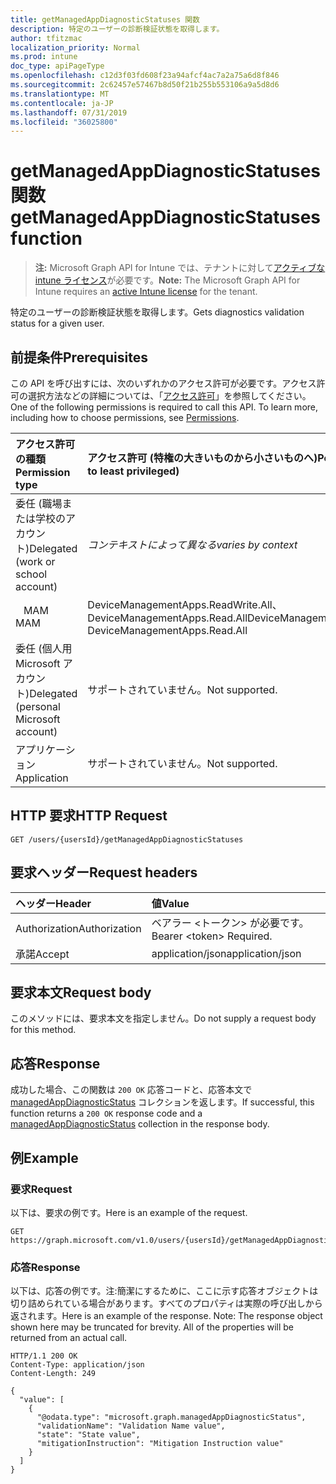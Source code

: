 ```yaml
---
title: getManagedAppDiagnosticStatuses 関数
description: 特定のユーザーの診断検証状態を取得します。
author: tfitzmac
localization_priority: Normal
ms.prod: intune
doc_type: apiPageType
ms.openlocfilehash: c12d3f03fd608f23a94afcf4ac7a2a75a6d8f846
ms.sourcegitcommit: 2c62457e57467b8d50f21b255b553106a9a5d8d6
ms.translationtype: MT
ms.contentlocale: ja-JP
ms.lasthandoff: 07/31/2019
ms.locfileid: "36025800"
---
```

# <a name="getmanagedappdiagnosticstatuses-function"></a><span data-ttu-id="dc3ca-103">getManagedAppDiagnosticStatuses 関数</span><span class="sxs-lookup"><span data-stu-id="dc3ca-103">getManagedAppDiagnosticStatuses function</span></span>

> <span data-ttu-id="dc3ca-104">**注:** Microsoft Graph API for Intune では、テナントに対して[アクティブな intune ライセンス](https://go.microsoft.com/fwlink/?linkid=839381)が必要です。</span><span class="sxs-lookup"><span data-stu-id="dc3ca-104">**Note:** The Microsoft Graph API for Intune requires an [active Intune license](https://go.microsoft.com/fwlink/?linkid=839381) for the tenant.</span></span>

<span data-ttu-id="dc3ca-105">特定のユーザーの診断検証状態を取得します。</span><span class="sxs-lookup"><span data-stu-id="dc3ca-105">Gets diagnostics validation status for a given user.</span></span>

## <a name="prerequisites"></a><span data-ttu-id="dc3ca-106">前提条件</span><span class="sxs-lookup"><span data-stu-id="dc3ca-106">Prerequisites</span></span>
<span data-ttu-id="dc3ca-p101">この API を呼び出すには、次のいずれかのアクセス許可が必要です。アクセス許可の選択方法などの詳細については、「[アクセス許可](/graph/permissions-reference)」を参照してください。</span><span class="sxs-lookup"><span data-stu-id="dc3ca-p101">One of the following permissions is required to call this API. To learn more, including how to choose permissions, see [Permissions](/graph/permissions-reference).</span></span>

|<span data-ttu-id="dc3ca-109">アクセス許可の種類</span><span class="sxs-lookup"><span data-stu-id="dc3ca-109">Permission type</span></span>|<span data-ttu-id="dc3ca-110">アクセス許可 (特権の大きいものから小さいものへ)</span><span class="sxs-lookup"><span data-stu-id="dc3ca-110">Permissions (from most to least privileged)</span></span>|
|:---|:---|
|<span data-ttu-id="dc3ca-111">委任 (職場または学校のアカウント)</span><span class="sxs-lookup"><span data-stu-id="dc3ca-111">Delegated (work or school account)</span></span>| <span data-ttu-id="dc3ca-112">_コンテキストによって異なる_</span><span class="sxs-lookup"><span data-stu-id="dc3ca-112">_varies by context_</span></span>|
| <span data-ttu-id="dc3ca-113">&nbsp;&nbsp; MAM</span><span class="sxs-lookup"><span data-stu-id="dc3ca-113">&nbsp; &nbsp; MAM</span></span> | <span data-ttu-id="dc3ca-114">DeviceManagementApps.ReadWrite.All、DeviceManagementApps.Read.All</span><span class="sxs-lookup"><span data-stu-id="dc3ca-114">DeviceManagementApps.ReadWrite.All, DeviceManagementApps.Read.All</span></span> |
|<span data-ttu-id="dc3ca-115">委任 (個人用 Microsoft アカウント)</span><span class="sxs-lookup"><span data-stu-id="dc3ca-115">Delegated (personal Microsoft account)</span></span>|<span data-ttu-id="dc3ca-116">サポートされていません。</span><span class="sxs-lookup"><span data-stu-id="dc3ca-116">Not supported.</span></span>|
|<span data-ttu-id="dc3ca-117">アプリケーション</span><span class="sxs-lookup"><span data-stu-id="dc3ca-117">Application</span></span>|<span data-ttu-id="dc3ca-118">サポートされていません。</span><span class="sxs-lookup"><span data-stu-id="dc3ca-118">Not supported.</span></span>|

## <a name="http-request"></a><span data-ttu-id="dc3ca-119">HTTP 要求</span><span class="sxs-lookup"><span data-stu-id="dc3ca-119">HTTP Request</span></span>
<!-- {
  "blockType": "ignored"
}
-->
``` http
GET /users/{usersId}/getManagedAppDiagnosticStatuses
```

## <a name="request-headers"></a><span data-ttu-id="dc3ca-120">要求ヘッダー</span><span class="sxs-lookup"><span data-stu-id="dc3ca-120">Request headers</span></span>
|<span data-ttu-id="dc3ca-121">ヘッダー</span><span class="sxs-lookup"><span data-stu-id="dc3ca-121">Header</span></span>|<span data-ttu-id="dc3ca-122">値</span><span class="sxs-lookup"><span data-stu-id="dc3ca-122">Value</span></span>|
|:---|:---|
|<span data-ttu-id="dc3ca-123">Authorization</span><span class="sxs-lookup"><span data-stu-id="dc3ca-123">Authorization</span></span>|<span data-ttu-id="dc3ca-124">ベアラー &lt;トークン&gt; が必要です。</span><span class="sxs-lookup"><span data-stu-id="dc3ca-124">Bearer &lt;token&gt; Required.</span></span>|
|<span data-ttu-id="dc3ca-125">承諾</span><span class="sxs-lookup"><span data-stu-id="dc3ca-125">Accept</span></span>|<span data-ttu-id="dc3ca-126">application/json</span><span class="sxs-lookup"><span data-stu-id="dc3ca-126">application/json</span></span>|

## <a name="request-body"></a><span data-ttu-id="dc3ca-127">要求本文</span><span class="sxs-lookup"><span data-stu-id="dc3ca-127">Request body</span></span>
<span data-ttu-id="dc3ca-128">このメソッドには、要求本文を指定しません。</span><span class="sxs-lookup"><span data-stu-id="dc3ca-128">Do not supply a request body for this method.</span></span>

## <a name="response"></a><span data-ttu-id="dc3ca-129">応答</span><span class="sxs-lookup"><span data-stu-id="dc3ca-129">Response</span></span>
<span data-ttu-id="dc3ca-130">成功した場合、この関数は `200 OK` 応答コードと、応答本文で [managedAppDiagnosticStatus](../resources/intune-mam-managedappdiagnosticstatus.md) コレクションを返します。</span><span class="sxs-lookup"><span data-stu-id="dc3ca-130">If successful, this function returns a `200 OK` response code and a [managedAppDiagnosticStatus](../resources/intune-mam-managedappdiagnosticstatus.md) collection in the response body.</span></span>

## <a name="example"></a><span data-ttu-id="dc3ca-131">例</span><span class="sxs-lookup"><span data-stu-id="dc3ca-131">Example</span></span>

### <a name="request"></a><span data-ttu-id="dc3ca-132">要求</span><span class="sxs-lookup"><span data-stu-id="dc3ca-132">Request</span></span>
<span data-ttu-id="dc3ca-133">以下は、要求の例です。</span><span class="sxs-lookup"><span data-stu-id="dc3ca-133">Here is an example of the request.</span></span>

``` http
GET https://graph.microsoft.com/v1.0/users/{usersId}/getManagedAppDiagnosticStatuses
```

### <a name="response"></a><span data-ttu-id="dc3ca-134">応答</span><span class="sxs-lookup"><span data-stu-id="dc3ca-134">Response</span></span>
<span data-ttu-id="dc3ca-p102">以下は、応答の例です。注:簡潔にするために、ここに示す応答オブジェクトは切り詰められている場合があります。すべてのプロパティは実際の呼び出しから返されます。</span><span class="sxs-lookup"><span data-stu-id="dc3ca-p102">Here is an example of the response. Note: The response object shown here may be truncated for brevity. All of the properties will be returned from an actual call.</span></span>

``` http
HTTP/1.1 200 OK
Content-Type: application/json
Content-Length: 249

{
  "value": [
    {
      "@odata.type": "microsoft.graph.managedAppDiagnosticStatus",
      "validationName": "Validation Name value",
      "state": "State value",
      "mitigationInstruction": "Mitigation Instruction value"
    }
  ]
}
```



